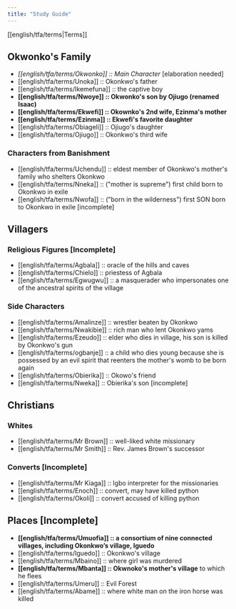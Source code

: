 ```yaml
---
title: "Study Guide"
---
```

[[english/tfa/terms|Terms]]
## Okwonko's Family
- *[[english/tfa/terms/Okwonko]] :: Main Character* [elaboration needed]
- [[english/tfa/terms/Unoka]] :: Okonkwo's father 
- [[english/tfa/terms/Ikemefuna]] :: the captive boy
- **[[english/tfa/terms/Nwoye]] :: Okwonko's son by Ojiugo (renamed Isaac)**
- **[[english/tfa/terms/Ekwefi]] :: Okownko's 2nd wife, Ezinma's mother**
- **[[english/tfa/terms/Ezinma]] :: Ekwefi's favorite daughter**
- [[english/tfa/terms/Obiageli]] :: Ojiugo's daughter
- [[english/tfa/terms/Ojiugo]] :: Okonkwo's third wife
### Characters from Banishment
- [[english/tfa/terms/Uchendu]] :: eldest member of Okonkwo's mother's family who shelters Okonkwo
- [[english/tfa/terms/Nneka]] :: ("mother is supreme") first child born to Okonkwo in exile
- [[english/tfa/terms/Nwofa]] :: ("born in the wilderness") first SON born to Okonkwo in exile [incomplete]
## Villagers
### Religious Figures [Incomplete]
- [[english/tfa/terms/Agbala]] :: oracle of the hills and caves
- [[english/tfa/terms/Chielo]] :: priestess of Agbala
- [[english/tfa/terms/Egwugwu]] :: a masquerader who impersonates one of the ancestral spirits of the village
### Side Characters
- [[english/tfa/terms/Amalinze]] :: wrestler beaten by Okonkwo
- [[english/tfa/terms/Nwakibie]] :: rich man who lent Okonkwo yams
- [[english/tfa/terms/Ezeudo]] :: elder who dies in village, his son is killed by Okonkwo's gun
- [[english/tfa/terms/ogbanje]] :: a child who dies young because she is possessed by an evil spirit that reenters the mother's womb to be born again
- [[english/tfa/terms/Obierika]] :: Okowo's friend
- [[english/tfa/terms/Nweka]] :: Obierika's son [incomplete]
## Christians
### Whites
- [[english/tfa/terms/Mr Brown]] :: well-liked white missionary
- [[english/tfa/terms/Mr Smith]] :: Rev. James Brown's successor
### Converts [Incomplete]
- [[english/tfa/terms/Mr Kiaga]] :: Igbo interpreter for the missionaries
- [[english/tfa/terms/Enoch]] :: convert, may have killed python
- [[english/tfa/terms/Okoli]] :: convert accused of killing python
## Places [Incomplete]
- **[[english/tfa/terms/Umuofia]] :: a consortium of nine connected villages, including Okonkwo’s village, Iguedo**
- [[english/tfa/terms/Iguedo]] :: Okonkwo's village
- [[english/tfa/terms/Mbaino]] :: where girl was murdered
- **[[english/tfa/terms/Mbanta]] :: Okwnoko's mother's village** to which he flees
- [[english/tfa/terms/Umeru]] :: Evil Forest
- [[english/tfa/terms/Abame]] :: where white man on the iron horse was killed





